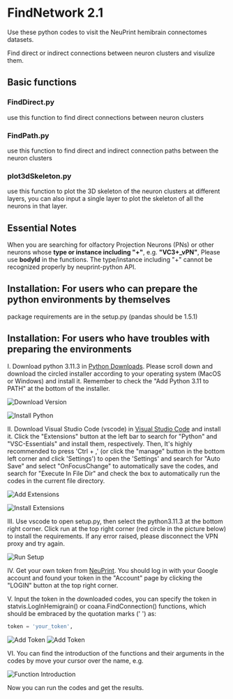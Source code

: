 # FindNetwork 2.1

Use these python codes to visit the NeuPrint hemibrain connectomes datasets.

Find direct or indirect connections between neuron clusters and visulize them.

## Basic functions

### FindDirect.py

use this function to find direct connections between neuron clusters

### FindPath.py

use this function to find direct and indirect connection paths between the neuron clusters

### plot3dSkeleton.py

use this function to plot the 3D skeleton of the neuron clusters at different layers, you can also input a single layer to plot the skeleton of all the neurons in that layer.

## Essential Notes

When you are searching for olfactory Projection Neurons (PNs) or other neurons whose **type or instance including "+"**, e.g. **"VC3+_vPN"**, Please use **bodyId** in the functions. The type/instance including "+" cannot be recognized properly by neuprint-python API.

## Installation: For users who can prepare the python environments by themselves

package requirements are in the setup.py (pandas should be 1.5.1)

## Installation: For users who have troubles with preparing the environments

I. Download python 3.11.3 in [Python Downloads](https://www.python.org/downloads/release/python-3113/). Please scroll down and download the circled installer according to your operating system (MacOS or Windows) and install it. Remember to check the "Add Python 3.11 to PATH" at the bottom of the installer.

![Download Version](assets/python_download.jpg)

![Install Python](assets/python_install.jpg)

II. Download Visual Studio Code (vscode) in [Visual Studio Code](https://code.visualstudio.com/) and install it. Click the "Extensions" button at the left bar to search for "Python" and "VSC-Essentials" and install them, respectively. Then, It's highly recommended to press 'Ctrl + ,' (or click the "manage" button in the bottom left corner and click 'Settings') to open the 'Settings' and search for "Auto Save" and select "OnFocusChange" to automatically save the codes, and search for "Execute In File Dir" and check the box to automatically run the codes in the current file directory.

![Add Extensions](assets/add_extensions.jpg)

![Install Extensions](assets/add_extensions1.jpg)

III. Use vscode to open setup.py, then select the python3.11.3 at the bottom right corner. Click run at the top right corner (red circle in the picture below) to install the requirements. If any error raised, please disconnect the VPN proxy and try again.

![Run Setup](assets/run_setup.jpg)

IV. Get your own token from [NeuPrint](https://neuprint.janelia.org/account). You should log in with your Google account and found your token in the "Account" page by clicking the "LOGIN" button at the top right corner.

V. Input the token in the downloaded codes, you can specify the token in statvis.LogInHemigrain() or coana.FindConnection() functions, which should be embraced by the quotation marks ('  ') as:

```python
token = 'your_token',
```

![Add Token](assets/add_token1.jpg)
![Add Token](assets/add_token2.jpg)

VI. You can find the introduction of the functions and their arguments in the codes by move your cursor over the name, e.g.

![Function Introduction](assets/function_introduction.jpg)

Now you can run the codes and get the results.
